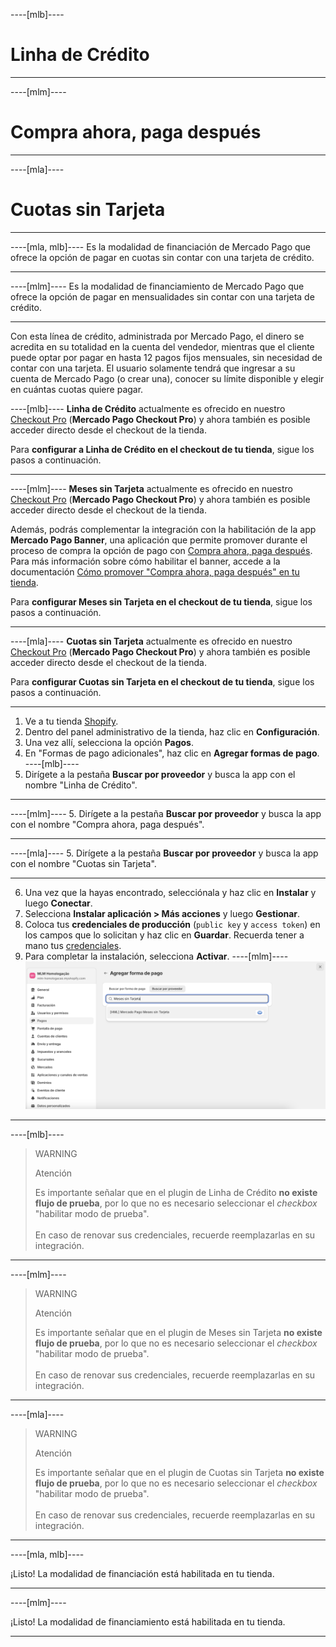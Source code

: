 ----[mlb]----
# Linha de Crédito

------------
----[mlm]----
# Compra ahora, paga después

------------
----[mla]----
# Cuotas sin Tarjeta

------------
----[mla, mlb]----
Es la modalidad de financiación de Mercado Pago que ofrece la opción de pagar en cuotas sin contar con una tarjeta de crédito.

------------
----[mlm]----
Es la modalidad de financiamiento de Mercado Pago que ofrece la opción de pagar en mensualidades sin contar con una tarjeta de crédito.

------------

Con esta línea de crédito, administrada por Mercado Pago, el dinero se acredita en su totalidad en la cuenta del vendedor, mientras que el cliente puede optar por pagar en hasta 12 pagos fijos mensuales, sin necesidad de contar con una tarjeta. El usuario solamente tendrá que ingresar a su cuenta de Mercado Pago (o crear una), conocer su límite disponible y elegir en cuántas cuotas quiere pagar.

----[mlb]----
**Linha de Crédito** actualmente es ofrecido en nuestro [Checkout Pro](/developers/es/docs/shopify/integration-configuration/checkout-pro) (**Mercado Pago Checkout Pro**) y ahora también es posible acceder directo desde el checkout de la tienda.

Para **configurar a Linha de Crédito en el checkout de tu tienda**, sigue los pasos a continuación.

------------
----[mlm]----
**Meses sin Tarjeta** actualmente es ofrecido en nuestro [Checkout Pro](/developers/es/docs/shopify/integration-configuration/checkout-pro) (**Mercado Pago Checkout Pro**) y ahora también es posible acceder directo desde el checkout de la tienda.

Además, podrás complementar la integración con la habilitación de la app **Mercado Pago Banner**, una aplicación que permite promover durante el proceso de compra la opción de pago con [Compra ahora, paga después](/developers/pt/docs/shopify/integration-configuration/meses-sin-tarjeta). Para más información sobre cómo habilitar el banner, accede a la documentación [Cómo promover "Compra ahora, paga después" en tu tienda](/developers/pt/docs/shopify/shopify/how-tos/banner).

Para **configurar Meses sin Tarjeta en el checkout de tu tienda**, sigue los pasos a continuación.

------------
----[mla]----
**Cuotas sin Tarjeta** actualmente es ofrecido en nuestro [Checkout Pro](/developers/es/docs/shopify/integration-configuration/checkout-pro) (**Mercado Pago Checkout Pro**) y ahora también es posible acceder directo desde el checkout de la tienda.

Para **configurar Cuotas sin Tarjeta en el checkout de tu tienda**, sigue los pasos a continuación.

------------

1. Ve a tu tienda [Shopify](https://accounts.shopify.com/store-login).
2. Dentro del panel administrativo de la tienda, haz clic en **Configuración**.
3. Una vez allí, selecciona la opción **Pagos**. 
4. En "Formas de pago adicionales", haz clic en **Agregar formas de pago**.
----[mlb]----
5. Dirígete a la pestaña **Buscar por proveedor** y busca la app con el nombre "Linha de Crédito". 

------------
----[mlm]----
5. Dirígete a la pestaña **Buscar por proveedor** y busca la app con el nombre "Compra ahora, paga después". 

------------
----[mla]----
5. Dirígete a la pestaña **Buscar por proveedor** y busca la app con el nombre "Cuotas sin Tarjeta". 

------------
6. Una vez que la hayas encontrado, selecciónala y haz clic en **Instalar** y luego **Conectar**.
7. Selecciona **Instalar aplicación > Más acciones** y luego **Gestionar**.
8. Coloca tus **credenciales de producción** (`public key` y `access token`) en los campos que lo solicitan y haz clic en **Guardar**. Recuerda tener a mano tus [credenciales](/developers/es/docs/shopify/additional-content/your-integrations/credentials).
9. Para completar la instalación, selecciona **Activar**.
----[mlm]----
![shopify-mercado-credito](/images/shopify/meses-sin-tarjeta-mlm.png)

------------
----[mlb]----
> WARNING
>
> Atención
>
> Es importante señalar que en el plugin de Linha de Crédito **no existe flujo de prueba**, por lo que no es necesario seleccionar el _checkbox_ "habilitar modo de prueba".
> <br/><br/>
> En caso de renovar sus credenciales, recuerde reemplazarlas en su integración.

------------
----[mlm]----
> WARNING
>
> Atención
>
> Es importante señalar que en el plugin de Meses sin Tarjeta **no existe flujo de prueba**, por lo que no es necesario seleccionar el _checkbox_ "habilitar modo de prueba".
> <br/><br/>
> En caso de renovar sus credenciales, recuerde reemplazarlas en su integración.

------------
----[mla]----
> WARNING
>
> Atención
>
> Es importante señalar que en el plugin de Cuotas sin Tarjeta **no existe flujo de prueba**, por lo que no es necesario seleccionar el _checkbox_ "habilitar modo de prueba".
> <br/><br/>
> En caso de renovar sus credenciales, recuerde reemplazarlas en su integración.

------------
----[mla, mlb]----

¡Listo! La modalidad de financiación está habilitada en tu tienda.

------------
----[mlm]----

¡Listo! La modalidad de financiamiento está habilitada en tu tienda.

------------
